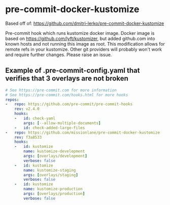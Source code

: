 # pre-commit-docker-kustomize

Based off of: https://github.com/dmitri-lerko/pre-commit-docker-kustomize

Pre-commit hook which runs kustomize docker image. Docker image is based on https://github.com/lyft/kustomizer, but added github.com into known hosts and not running this image as root. This modification allows for remote refs in your kustomize. Other git providers will probably won't work and require further changes. Please raise an issue.

## Example of .pre-commit-config.yaml that verifies that 3 overlays are not broken
```yaml
# See https://pre-commit.com for more information
# See https://pre-commit.com/hooks.html for more hooks
repos:
-   repo: https://github.com/pre-commit/pre-commit-hooks
    rev: v2.4.0
    hooks:
    -   id: check-yaml
        args: [--allow-multiple-documents]
    -   id: check-added-large-files
-   repo: https://github.com/missionlane/pre-commit-docker-kustomize
    rev: f3a8533
    hooks:
    -   id: kustomize
        name: kustomize-development
        args: [overlays/development]
        verbose: false
    -   id: kustomize
        name: kustomize-staging
        args: [overlays/staging]
        verbose: false
    -   id: kustomize
        name: kustomize-production
        args: [overlays/production]
        verbose: false
```
